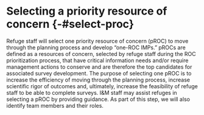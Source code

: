 # Selecting a priority resource of concern {-#select-proc}

Refuge staff will select one priority resource of concern (pROC) to move through the planning process and develop “one-ROC IMPs.” pROCs are defined as a resources of concern, selected by refuge staff during the ROC prioritization process, that have critical information needs and/or require management actions to conserve and are therefore the top candidates for associated survey development. The purpose of selecting one pROC is to increase the efficiency of moving through the planning process, increase scientific rigor of outcomes and, ultimately, increase the feasibility of refuge staff to be able to complete surveys. I&M staff may assist refuges in selecting a pROC by providing guidance. As part of this step, we will also identify team members and their roles.   

